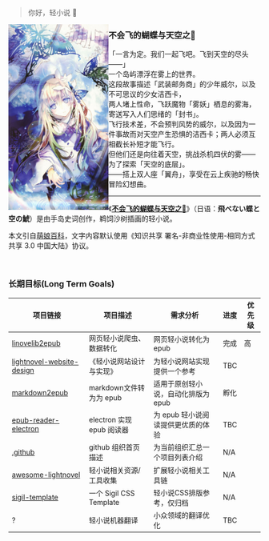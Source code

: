 > 你好，轻小说 👋

<!--

**Here are some ideas to get you started:**

🙋‍♀️ A short introduction - what is your organization all about?
🌈 Contribution guidelines - how can the community get involved?
👩‍💻 Useful resources - where can the community find your docs? Is there anything else the community should know?
🍿 Fun facts - what does your team eat for breakfast?
🧙 Remember, you can do mighty things with the power of [Markdown](https://docs.github.com/github/writing-on-github/getting-started-with-writing-and-formatting-on-github/basic-writing-and-formatting-syntax)
-->

<img src="https://github.com/lightnovel-center/.github/blob/main/profile/assets/jessica-1.jpeg" align="left" width="200px"/>

### 不会飞的蝴蝶与天空之𩾇

<p>
「一言为定。我们一起飞吧。飞到天空的尽头——」<br>
一个岛屿漂浮在雾上的世界。<br>
这段故事描述「武装邮务商」的少年威尔，以及不可思议的少女洁西卡，<br>
两人堵上性命，飞跃魔物「雾妖」栖息的雾海，寄送写入人们思绪的「封书」。<br>
飞行技术差，不会预判风势的威尔，以及因为一件事故而对天空产生恐惧的洁西卡；两人必须互相截长补短才能飞行。<br>
但他们还是向往着天空，挑战杀机四伏的雾——为了探索「天空的底层」。<br>
——搭上双人座「翼舟」，享受在云上疾驰的畅快冒险幻想曲。<br>
</p>

---

《[**不会飞的蝴蝶与天空之𩾇**](https://zh.moegirl.org.cn/%E4%B8%8D%E4%BC%9A%E9%A3%9E%E7%9A%84%E8%9D%B4%E8%9D%B6%E4%B8%8E%E5%A4%A9%E7%A9%BA%E4%B9%8B%F0%A9%BE%87)》（日语：**飛べない蝶と空の鯱**）是由手岛史词创作，鹈饲沙树插画的轻小说。

本文引自[萌娘百科](https://zh.moegirl.org.cn)，文字内容默认使用《知识共享 署名-非商业性使用-相同方式共享 3.0 中国大陆》协议。

<br clear="left"/>

### 长期目标(Long Term Goals)

| 项目链接                                                     | 项目描述                       | 需求分析                                     | 进度   | 优先级 |
| ------------------------------------------------------------ | ------------------------------ | -------------------------------------------- | ------ | ------ |
| [linovelib2epub](https://github.com/lightnovel-center/linovelib2epub) | 网页轻小说爬虫、数据转化       | 网页轻小说转化为 epub                        | 完成 | 高     |
| [lightnovel-website-design](https://github.com/lightnovel-center/lightnovel-website-design) | 《轻小说网站设计与实现》       | 为轻小说网站实现提供一个参考                 | TBC    |        |
| [markdown2epub](https://github.com/lightnovel-center/markdown2epub) | markdown文件转为为 epub        | 适用于原创轻小说，自动化排版为 epub          | 孵化 |        |
| [epub-reader-electron](https://github.com/lightnovel-center/epub-reader-electron) | electron 实现 epub 阅读器 | 为 epub 轻小说阅读提供更优质的体验         | TBC    |        |
| [.github](https://github.com/lightnovel-center/.github)      | github 组织首页描述            | 为当前组织汇总一个项目列表介绍               | N/A    |        |
| [awesome-lightnovel](https://github.com/lightnovel-center/awesome-lightnovel) | 轻小说相关资源/工具收集        | 扩展轻小说相关工具链                         | N/A    |        |
| [sigil-template](https://github.com/lightnovel-center/sigil-template) | 一个 Sigil CSS Template        | 轻小说CSS排版参考，仅归档                    | N/A    |        |
| ?                                                            | 轻小说机器翻译       | 小众领域的翻译优化 | TBC    |        |

